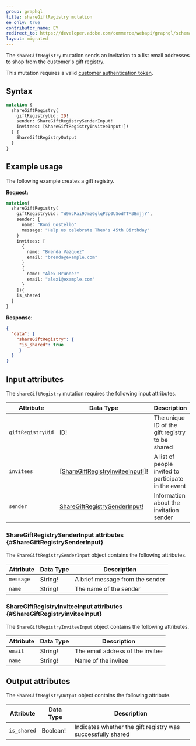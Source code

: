 ```yaml
---
group: graphql
title: shareGiftRegistry mutation
ee_only: true
contributor_name: EY
redirect_to: https://developer.adobe.com/commerce/webapi/graphql/schema/gift-registry/mutations/share/
layout: migrated
---
```


The `shareGiftRegistry` mutation sends an invitation to a list email addresses to shop from the customer's gift registry.

This mutation requires a valid [customer authentication token]({{page.baseurl}}/graphql/mutations/generate-customer-token.html).

## Syntax

```graphql
mutation {
  shareGiftRegistry(
    giftRegistryUid: ID!
    sender: ShareGiftRegistrySenderInput!
    invitees: [ShareGiftRegistryInviteeInput!]!
  ) {
    ShareGiftRegistryOutput
  }
}
```

## Example usage

The following example creates a gift registry.

**Request:**

```graphql
mutation{
  shareGiftRegistry(
    giftRegistryUid: "W9YcRai9JmzGglqP3p0USodTTM3BmjjY",
    sender: {
      name: "Roni Costello"
      message: "Help us celebrate Theo's 45th Birthday"
    }
    invitees: [
      {
        name: "Brenda Vazquez"
        email: "brenda@example.com"
      }
      {
        name: "Alex Brunner"
        email: "alex1@example.com"
      }
    ]){
    is_shared
  }
}
```

**Response:**

```json
{
  "data": {
    "shareGiftRegistry": {
     "is_shared": true
     }
  }
}
```

## Input attributes

The `shareGiftRegistry` mutation requires the following input attributes.

Attribute |  Data Type | Description
--- | --- | ---
`giftRegistryUid`| ID! | The unique ID of the gift registry to be shared
`invitees`| [[ShareGiftRegistryInviteeInput!](#ShareGiftRegistryinviteeInput)]! | A list of people invited to participate in the event
`sender`| [ShareGiftRegistrySenderInput!](#ShareGiftRegistrySenderInput) | Information about the invitation sender

### ShareGiftRegistrySenderInput attributes {#ShareGiftRegistrySenderInput}

The `ShareGiftRegistrySenderInput` object contains the following attributes.

Attribute |  Data Type | Description
--- | --- | ---
`message` | String! | A brief message from the sender
`name`| String! | The name of the sender

### ShareGiftRegistryInviteeInput attributes {#ShareGiftRegistryinviteeInput}

The `ShareGiftRegistryInviteeInput` object contains the following attributes.

Attribute |  Data Type | Description
--- | --- | ---
`email` | String! | The email address of the invitee
`name`| String! | Name of the invitee

## Output attributes

The `ShareGiftRegistryOutput` object contains the following attribute.

Attribute |  Data Type | Description
--- | --- | ---
`is_shared` | Boolean! | Indicates whether the gift registry was successfully shared
